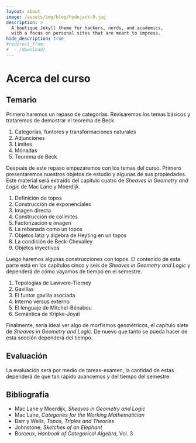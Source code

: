 ```yaml
---
layout: about
image: /assets/img/blog/hydejack-9.jpg
description: >
  A boutique Jekyll theme for hackers, nerds, and academics,
  with a focus on personal sites that are meant to impress.
hide_description: true
#redirect_from:
#  - /download/
---
```


# Acerca del curso

<!--author-->

## Temario
Primero haremos un repaso de categorías. Revisaremos los temas básicos y trataremos de demostrar
el teorema de Beck

1. Categorías, funtores y transformaciones naturales
2. Adjunciones
3. Límites
4. Mónadas
5. Teorema de Beck

Después de este repaso empezaremos con los temas del curso. Primero presentaremos nuestros objetos de estudio y algunas de sus propiedades. Este material será extraído del capítulo cuatro de *Sheaves in Geometry and Logic* de Mac Lane y Moerdijk.

1. Definición de topos
2. Construcción de exponenciales
3. Imagen directa
4. Construcción de colímites
5. Factorización e imagen
6. La rebanada como un topos
7. Objetos latiz y álgebra de Heyting en un topos
8. La condición de Beck-Chevalley
9. Objetos inyectivos

Luego haremos algunas construcciones con topos. El contenido de esta parte está en los capítulos cinco y seis de *Sheaves in Geometry and Logic* y dependerá de cómo vayamos de tiempo en el semestre.

1. Topologías de Lawvere-Tierney
2. Gavillas
3. El funtor gavilla asociada
4. Interno versus externo
5. El lenguaje de Mitchel-Bénabou
6. Semántica de Kripke-Joyal

Finalmente, sería ideal ver algo de morfismos geométricos, el capítulo siete de *Sheaves in Geometry and Logic*. De nuevo que tanto se pueda hacer de esta sección dependerá del tiempo.


## Evaluación
La evaluación será por medio de tareas-examen, la cantidad de estas dependerá de que tan rápido avancemos y del tiempo del semestre.

## Bibliografía
* Mac Lane y Moerdijk, *Sheaves in Geometry and Logic*
* Mac Lane, *Categories for the Working Mathematician*
* Barr y Wells, *Topos, Triples and Theories*
* Johnstone, *Sketches of an Elephant*
* Borceux, *Hanbook of Categorical Algebra*, Vol. 3